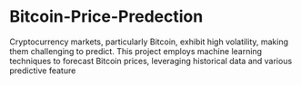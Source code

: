 # Bitcoin-Price-Predection
Cryptocurrency markets, particularly Bitcoin, exhibit high volatility, making them challenging to predict. This project employs machine learning techniques to forecast Bitcoin prices, leveraging historical data and various predictive feature
